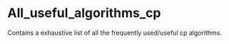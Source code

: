 # All_useful_algorithms_cp
Contains a exhaustive list of all the frequently used/useful cp algorithms.

